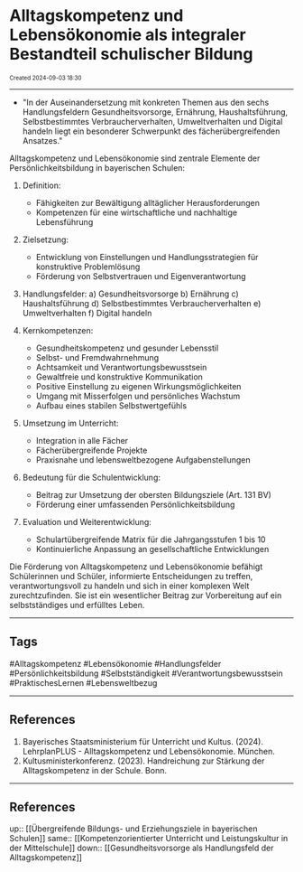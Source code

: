 # Alltagskompetenz und Lebensökonomie als integraler Bestandteil schulischer Bildung
<span style="font-size:10;"> Created 2024-09-03 18:30 </span>

---
* "In der Auseinandersetzung mit konkreten Themen aus den sechs Handlungsfeldern Gesundheitsvorsorge, Ernährung, Haushaltsführung, Selbstbestimmtes Verbraucherverhalten, Umweltverhalten und Digital handeln liegt ein besonderer Schwerpunkt des fächerübergreifenden Ansatzes."

Alltagskompetenz und Lebensökonomie sind zentrale Elemente der Persönlichkeitsbildung in bayerischen Schulen:

1. Definition:
   - Fähigkeiten zur Bewältigung alltäglicher Herausforderungen
   - Kompetenzen für eine wirtschaftliche und nachhaltige Lebensführung

2. Zielsetzung:
   - Entwicklung von Einstellungen und Handlungsstrategien für konstruktive Problemlösung
   - Förderung von Selbstvertrauen und Eigenverantwortung

3. Handlungsfelder:
   a) Gesundheitsvorsorge
   b) Ernährung
   c) Haushaltsführung
   d) Selbstbestimmtes Verbraucherverhalten
   e) Umweltverhalten
   f) Digital handeln

4. Kernkompetenzen:
   - Gesundheitskompetenz und gesunder Lebensstil
   - Selbst- und Fremdwahrnehmung
   - Achtsamkeit und Verantwortungsbewusstsein
   - Gewaltfreie und konstruktive Kommunikation
   - Positive Einstellung zu eigenen Wirkungsmöglichkeiten
   - Umgang mit Misserfolgen und persönliches Wachstum
   - Aufbau eines stabilen Selbstwertgefühls

5. Umsetzung im Unterricht:
   - Integration in alle Fächer
   - Fächerübergreifende Projekte
   - Praxisnahe und lebensweltbezogene Aufgabenstellungen

6. Bedeutung für die Schulentwicklung:
   - Beitrag zur Umsetzung der obersten Bildungsziele (Art. 131 BV)
   - Förderung einer umfassenden Persönlichkeitsbildung

7. Evaluation und Weiterentwicklung:
   - Schulartübergreifende Matrix für die Jahrgangsstufen 1 bis 10
   - Kontinuierliche Anpassung an gesellschaftliche Entwicklungen

Die Förderung von Alltagskompetenz und Lebensökonomie befähigt Schülerinnen und Schüler, informierte Entscheidungen zu treffen, verantwortungsvoll zu handeln und sich in einer komplexen Welt zurechtzufinden. Sie ist ein wesentlicher Beitrag zur Vorbereitung auf ein selbstständiges und erfülltes Leben.

---
## Tags
#Alltagskompetenz #Lebensökonomie #Handlungsfelder #Persönlichkeitsbildung #Selbstständigkeit #Verantwortungsbewusstsein #PraktischesLernen #Lebensweltbezug

---
## References
1. Bayerisches Staatsministerium für Unterricht und Kultus. (2024). LehrplanPLUS - Alltagskompetenz und Lebensökonomie. München.
2. Kultusministerkonferenz. (2023). Handreichung zur Stärkung der Alltagskompetenz in der Schule. Bonn.

---
## References
up:: [[Übergreifende Bildungs- und Erziehungsziele in bayerischen Schulen]]
same:: [[Kompetenzorientierter Unterricht und Leistungskultur in der Mittelschule]]
down:: [[Gesundheitsvorsorge als Handlungsfeld der Alltagskompetenz]]